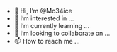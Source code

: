 - 👋 Hi, I’m @Mo34ice
- 👀 I’m interested in ...
- 🌱 I’m currently learning ...
- 💞️ I’m looking to collaborate on ...
- 📫 How to reach me ...

<!---
Mo34ice/Mo34ice is a ✨ special ✨ repository because its `README.md` (this file) appears on your GitHub profile.
You can click the Preview link to take a look at your changes.
--->

